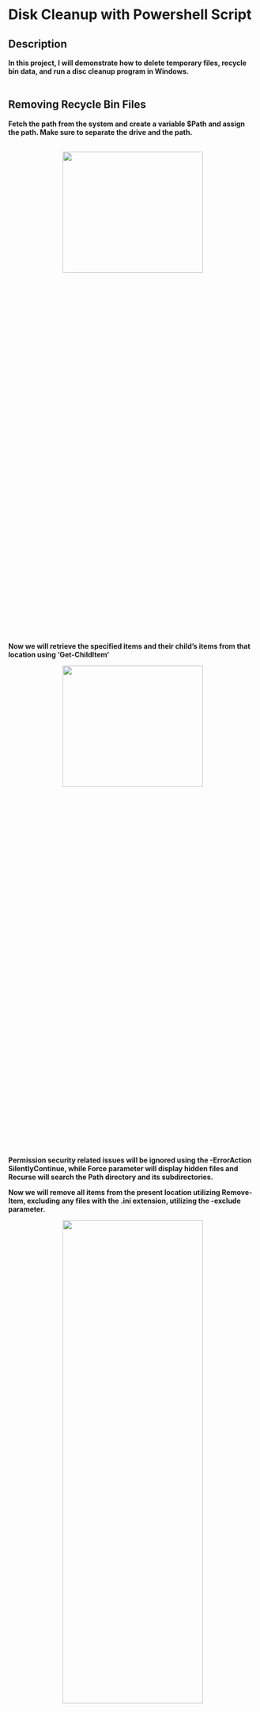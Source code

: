 <h1>Disk Cleanup with Powershell Script</h1>


<h2>Description</h2>
<b>In this project, I will demonstrate how to delete temporary files, recycle bin data, and run a disc cleanup program in Windows. 

</b>
<br />
<br />
<h2>Removing Recycle Bin Files</h2>

<b>Fetch the path from the system and create a variable $Path and assign the path. Make sure to separate the drive and the path.
</b>
<br />
<br />

<p align="center">
<img src="https://i.imgur.com/DYVgX9S.png" height="25%" width="75%" />
</p>

<b>Now we will retrieve the specified items and their child’s items from that location using ‘Get-ChildItem’</b>

<p align="center">
<img src="https://i.imgur.com/1tVDWPo.png" height="25%" width="75%" />
</p>

<b>Permission security related issues will be ignored using the -ErrorAction SilentlyContinue, while Force parameter will display hidden files and Recurse will search the Path directory and its subdirectories. 
</b>

<b>Now we will remove all items from the present location utilizing Remove-Item, excluding any files with the .ini extension, utilizing the -exclude parameter.
</b>


<p align="center">
<img src="https://i.imgur.com/9UnEkYC.png" height="50%" width="75%" />
</p>

<b>Now that we have finalized our script, we will need to display a successful message with ‘Write-Host’ to allow us to emit output to the information stream. 
</b>

<p align="center">
<img src="https://i.imgur.com/ZcqkRgf.png" height="50%" width="75%" />
</p>

<h2>Deleting Temp Files</h2>

<b>Here we will specify the path where the temporary data is present. 


We will begin by emitting a message stating “Deleting Temporary Files”
</b>

<p align="center">
<img src="https://i.imgur.com/G0Ydt3X.png" height="50%" width="75%" />
</p>

<b>Now we will specify the path where temporary files are stored.
</b>

<p align="center">
<img src="https://i.imgur.com/aW8dh8Q.png" height="50%" width="75%" />
     
</p>

<b>Once we have assigned our path, we will remove all the items contained in the path.
</b>

<p align="center">
<img src="https://i.imgur.com/UDdoDZy.png" height="50%" width="75%" />
     
</p>

<b>Now we will specify where temp files are stored in the Windows Prefetch folder and remove all items.  
</b>

<p align="center">
<img src="https://i.imgur.com/gEzucEx.png" height="50%" width="75%" />
     
</p>

<b>We will continue the steps above to assign a different path for temp files stored in the user’s AppData\Local\Temp folder and remove all items, followed by a successful message using write-host to emit the message.
</b>

<p align="center">
<img src="https://i.imgur.com/XaHISsC.png" height="50%" width="75%" />
     
</p>
<p align="center">
<img src="https://i.imgur.com/xgR1zTC.png" height="50%" width="75%" />
     
</p>

<b>Perform Disk Cleanup

We can create a script using the ‘Cleanmgr’ command to remove unused files from the hard drive of our computer. This includes, temp files, internet files, downloaded files, and Recycle Bin files can all be cleared. 
</b> 

<p align="center">
<img src="https://i.imgur.com/jihQKkx.png" height="50%" width="75%" />
     
</p>

<p align="center">
<img src="https://i.imgur.com/41HpfAd.png" height="50%" width="75%" />
     
</p>



